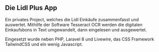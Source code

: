 ## Die Lidl Plus App
Ein privates Project, welches die Lidl Einkäufe zusammenfasst und auswertet.
Mithilfe der Software Tesseract OCR werden die digitalen Einkaufsbons in Text umgewandelt, dann eingelesen und ausgewertet.

Eingesetzt wurde neben PHP, Laravel 8 und Livewire, das CSS Framework TailwindCSS und ein wenig Javascript.
